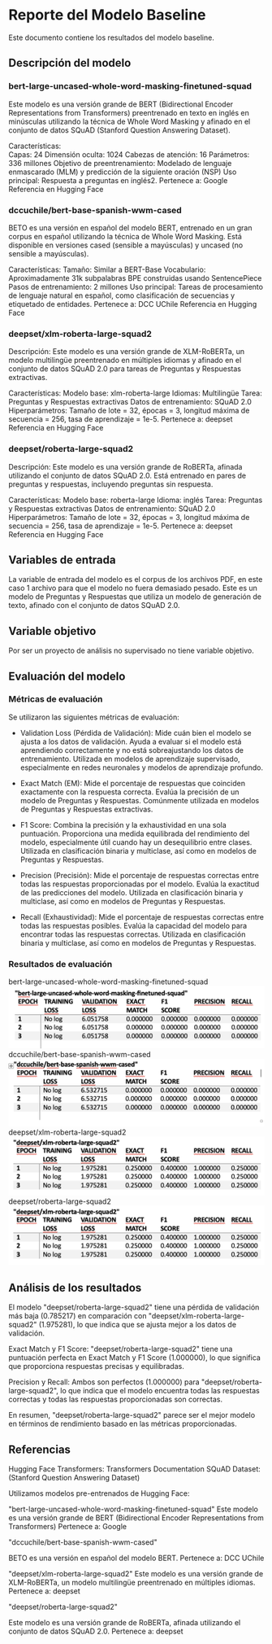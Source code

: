 # Reporte del Modelo Baseline

Este documento contiene los resultados del modelo baseline.

## Descripción del modelo

### bert-large-uncased-whole-word-masking-finetuned-squad

Este modelo es una versión grande de BERT (Bidirectional Encoder Representations from Transformers) preentrenado en texto en inglés en minúsculas utilizando la técnica de Whole Word Masking y afinado en el conjunto de datos SQuAD (Stanford Question Answering Dataset).

Características:	
Capas: 24
Dimensión oculta: 1024
Cabezas de atención: 16
Parámetros: 336 millones
Objetivo de preentrenamiento: Modelado de lenguaje enmascarado (MLM) y predicción de la siguiente oración (NSP)
Uso principal: Respuesta a preguntas en inglés2.
Pertenece a: Google
Referencia en Hugging Face

### dccuchile/bert-base-spanish-wwm-cased

BETO es una versión en español del modelo BERT, entrenado en un gran corpus en español utilizando la técnica de Whole Word Masking. Está disponible en versiones cased (sensible a mayúsculas) y uncased (no sensible a mayúsculas).

Características:
Tamaño: Similar a BERT-Base
Vocabulario: Aproximadamente 31k subpalabras BPE construidas usando SentencePiece
Pasos de entrenamiento: 2 millones
Uso principal: Tareas de procesamiento de lenguaje natural en español, como clasificación de secuencias y etiquetado de entidades.
Pertenece a: DCC UChile
Referencia en Hugging Face

### deepset/xlm-roberta-large-squad2

Descripción: Este modelo es una versión grande de XLM-RoBERTa, un modelo multilingüe preentrenado en múltiples idiomas y afinado en el conjunto de datos SQuAD 2.0 para tareas de Preguntas y Respuestas extractivas.

Características:
Modelo base: xlm-roberta-large
Idiomas: Multilingüe
Tarea: Preguntas y Respuestas extractivas
Datos de entrenamiento: SQuAD 2.0
Hiperparámetros: Tamaño de lote = 32, épocas = 3, longitud máxima de secuencia = 256, tasa de aprendizaje = 1e-5.
Pertenece a: deepset
Referencia en Hugging Face

### deepset/roberta-large-squad2

Descripción: Este modelo es una versión grande de RoBERTa, afinada utilizando el conjunto de datos SQuAD 2.0. Está entrenado en pares de preguntas y respuestas, incluyendo preguntas sin respuesta.

Características:
Modelo base: roberta-large
Idioma: inglés
Tarea: Preguntas y Respuestas extractivas
Datos de entrenamiento: SQuAD 2.0
Hiperparámetros: Tamaño de lote = 32, épocas = 3, longitud máxima de secuencia = 256, tasa de aprendizaje = 1e-5.
Pertenece a: deepset
Referencia en Hugging Face


## Variables de entrada

La variable de entrada del modelo es el corpus de los archivos PDF, en este caso 1 archivo para que el modelo no fuera demasiado pesado.
Este es un modelo de Preguntas y Respuestas que utiliza un modelo de generación de texto, afinado con el conjunto de datos SQuAD 2.0. 

## Variable objetivo

Por ser un proyecto de análisis no supervisado no tiene variable objetivo.

## Evaluación del modelo

### Métricas de evaluación

Se utilizaron las siguientes métricas de evaluación:

- Validation Loss (Pérdida de Validación):  Mide cuán bien el modelo se ajusta a los datos de validación. Ayuda a evaluar si el modelo está aprendiendo correctamente y no está sobreajustando los datos de entrenamiento. Utilizada en modelos de aprendizaje supervisado, especialmente en redes neuronales y modelos de aprendizaje profundo.

- Exact Match (EM): Mide el porcentaje de respuestas que coinciden exactamente con la respuesta correcta. Evalúa la precisión de un modelo de Preguntas y Respuestas. Comúnmente utilizada en modelos de Preguntas y Respuestas extractivas.

- F1 Score: Combina la precisión y la exhaustividad en una sola puntuación. Proporciona una medida equilibrada del rendimiento del modelo, especialmente útil cuando hay un desequilibrio entre clases. Utilizada en clasificación binaria y multiclase, así como en modelos de Preguntas y Respuestas.

- Precision (Precisión): Mide el porcentaje de respuestas correctas entre todas las respuestas proporcionadas por el modelo. Evalúa la exactitud de las predicciones del modelo. Utilizada en clasificación binaria y multiclase, así como en modelos de Preguntas y Respuestas.

- Recall (Exhaustividad): Mide el porcentaje de respuestas correctas entre todas las respuestas posibles. Evalúa la capacidad del modelo para encontrar todas las respuestas correctas. Utilizada en clasificación binaria y multiclase, así como en modelos de Preguntas y Respuestas.

### Resultados de evaluación
bert-large-uncased-whole-word-masking-finetuned-squad
![image](./Baseline_metrics.png)
dccuchile/bert-base-spanish-wwm-cased
![image](./dccuchile.png)
deepset/xlm-roberta-large-squad2
![image](./deepset-xlm.png)
deepset/roberta-large-squad2
![image](./deepset-xlm.png)

## Análisis de los resultados

El modelo "deepset/roberta-large-squad2" tiene una pérdida de validación más baja (0.785217) en comparación con "deepset/xlm-roberta-large-squad2" (1.975281), lo que indica que se ajusta mejor a los datos de validación.

Exact Match y F1 Score: "deepset/roberta-large-squad2" tiene una puntuación perfecta en Exact Match y F1 Score (1.000000), lo que significa que proporciona respuestas precisas y equilibradas.

Precision y Recall: Ambos son perfectos (1.000000) para "deepset/roberta-large-squad2", lo que indica que el modelo encuentra todas las respuestas correctas y todas las respuestas proporcionadas son correctas.

En resumen, "deepset/roberta-large-squad2" parece ser el mejor modelo en términos de rendimiento basado en las métricas proporcionadas. 

## Referencias

Hugging Face Transformers: Transformers Documentation
SQuAD Dataset: (Stanford Question Answering Dataset)

Utilizamos modelos pre-entrenados de Hugging Face:

"bert-large-uncased-whole-word-masking-finetuned-squad"
Este modelo es una versión grande de BERT (Bidirectional Encoder Representations from Transformers)
Pertenece a: Google

"dccuchile/bert-base-spanish-wwm-cased"

BETO es una versión en español del modelo BERT.
Pertenece a: DCC UChile

"deepset/xlm-roberta-large-squad2"
Este modelo es una versión grande de XLM-RoBERTa, un modelo multilingüe preentrenado en múltiples idiomas.
Pertenece a: deepset

"deepset/roberta-large-squad2"

Este modelo es una versión grande de RoBERTa, afinada utilizando el conjunto de datos SQuAD 2.0. 
Pertenece a: deepset


